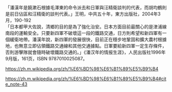 「潘漢年是饒漱石根據毛澤東的命令派去和日軍與汪精衛談判的代表，而胡均鶴則是前日佔區和汪精衛的談判代表。」王明，中共五十年，東方出版社，2004年3月，190-192  
「日本都甲大佐說，清鄉的目的是為了強化治安。日本方面目前最關心的是津浦線南段的運輸安全。只要新四軍不破壞這一段的鐵路交通，日方則希望和新四軍有一個緩衛地帶。潘漢年說，新四軍的發展很快，目前正在穩步地鞏固和擴大農村根據地，也無意立即佔領鐵路交通線和其他交通據點。日軍要給新四軍一定生存條件，否則游擊隊就會隨時破壞鐵路交通的。」《潘汉年的情报生涯》，人民出版社1996年9月版，161页，ISBN 9787010025087。

https://zh.m.wikipedia.org/zh/%E6%BD%98%E6%B1%89%E5%B9%B4

https://zh.m.wikipedia.org/zh/%E6%BD%98%E6%B1%89%E5%B9%B4#cite_note-43

